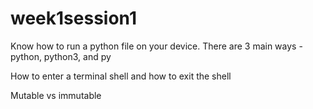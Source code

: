 # week1session1

Know how to run a python file on your device.  There are 3 main ways - python, python3, and py  

How to enter a terminal shell and how to exit the shell

Mutable vs immutable


